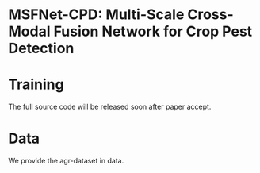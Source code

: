 # MSFNet-CPD: Multi-Scale Cross-Modal Fusion Network for Crop Pest Detection

# Training  
The full source code will be released soon after paper accept.

# Data  
We provide the agr-dataset in data. 

